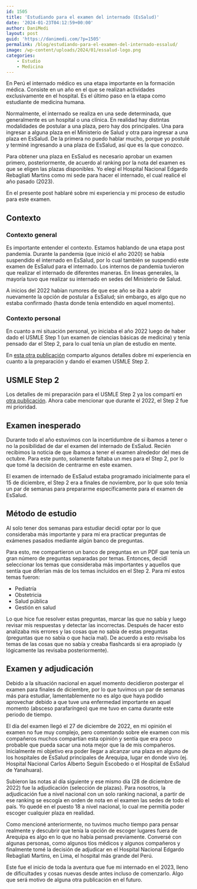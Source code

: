 ```yaml
---
id: 1505
title: 'Estudiando para el examen del internado (EsSalud)'
date: '2024-01-23T04:12:59+00:00'
author: DaniMedi
layout: post
guid: 'https://danimedi.com/?p=1505'
permalink: /blog/estudiando-para-el-examen-del-internado-essalud/
image: /wp-content/uploads/2024/01/essalud-logo.png
categories:
    - Estudio
    - Medicina
---
```


En Perú el internado médico es una etapa importante en la formación médica. Consiste en un año en el que se realizan actividades exclusivamente en el hospital. Es el último paso en la etapa como estudiante de medicina humana.

Normalmente, el internado se realiza en una sede determinada, que generalmente es un hospital o una clínica. En realidad hay distintas modalidades de postular a una plaza, pero hay dos principales. Una para ingresar a alguna plaza en el Ministerio de Salud y otra para ingresar a una plaza en EsSalud. De la primera no puedo hablar mucho, porque yo postulé y terminé ingresando a una plaza de EsSalud, así que es la que conozco.

Para obtener una plaza en EsSalud es necesario aprobar un examen primero, posteriormente, de acuerdo al ranking por la nota del examen es que se eligen las plazas disponibles. Yo elegí el Hospital Nacional Edgardo Rebagliati Martins como mi sede para hacer el internado, el cual realicé el año pasado (2023).

En el presente post hablaré sobre mi experiencia y mi proceso de estudio para este examen.

## Contexto

### Contexto general

Es importante entender el contexto. Estamos hablando de una etapa post pandemia. Durante la pandemia (que inició el año 2020) se había suspendido el internado en EsSalud, por lo cual también se suspendió este examen de EsSalud para el internado. Los internos de pandemia tuvieron que realizar el internado de diferentes maneras. En líneas generales, la mayoría tuvo que realizar su internado en sedes del Ministerio de Salud.

A inicios del 2022 habían rumores de que ese año se iba a abrir nuevamente la opción de postular a EsSalud; sin embargo, es algo que no estaba confirmado (hasta donde tenía entendido en aquel momento).

### Contexto personal

En cuanto a mi situación personal, yo iniciaba el año 2022 luego de haber dado el USMLE Step 1 (un examen de ciencias básicas de medicina) y tenía pensado dar el Step 2, para lo cual tenía un plan de estudio en mente.

En [esta otra publicación](https://danimedi.com/blog/estudiando-para-el-usmle-step-2/) comparto algunos detalles dobre mi experiencia en cuanto a la preparación y dando el examen USMLE Step 2.

## USMLE Step 2

Los detalles de mi preparación para el USMLE Step 2 ya los compartí en [otra publicación](https://danimedi.com/blog/estudiando-para-el-usmle-step-2/). Ahora cabe mencionar que durante el 2022, el Step 2 fue mi prioridad.

## Examen inesperado

Durante todo el año estuvimos con la incertidumbre de si íbamos a tener o no la posibilidad de dar el examen del internado de EsSalud. Recién recibimos la noticia de que íbamos a tener el examen alrededor del mes de octubre. Para este punto, solamente faltaba un mes para el Step 2, por lo que tomé la decisión de centrarme en este examen.

El examen de internado de EsSalud estaba programado inicialmente para el 15 de diciembre, el Step 2 era a finales de noviembre, por lo que solo tenía un par de semanas para prepararme específicamente para el examen de EsSalud.

## Método de estudio

Al solo tener dos semanas para estudiar decidí optar por lo que consideraba más importante y para mí era practicar preguntas de exámenes pasados mediante algún banco de preguntas.

Para esto, me compartieron un banco de preguntas en un PDF que tenía un gran número de preguntas separadas por temas. Entonces, decidí seleccionar los temas que consideraba más importantes y aquellos que sentía que diferían más de los temas incluidos en el Step 2. Para mí estos temas fueron:

- Pediatría
- Obstetricia
- Salud pública
- Gestión en salud

Lo que hice fue resolver estas preguntas, marcar las que no sabía y luego revisar mis respuestas y detectar las incorrectas. Después de hacer esto analizaba mis errores y las cosas que no sabía de estas preguntas (preguntas que no sabía o que hacía mal). De acuerdo a esto revisaba los temas de las cosas que no sabía y creaba flashcards si era apropiado (y lógicamente las revisaba posteriormente).

## Examen y adjudicación

Debido a la situación nacional en aquel momento decidieron postergar el examen para finales de diciembre, por lo que tuvimos un par de semanas más para estudiar, lamentablemente no es algo que haya podido aprovechar debido a que tuve una enfermedad importante en aquel momento (absceso parafaríngeo) que me tuvo en cama durante este periodo de tiempo.

El día del examen llegó el 27 de diciembre de 2022, en mi opinión el examen no fue muy complejo, pero comentando sobre ele examen con mis compañeros muchos compartían esta opinión y sentía que era poco probable que pueda sacar una nota mejor que la de mis compañeros. Inicialmente mi objetivo era poder llegar a alcanzar una plaza en alguno de los hospitales de EsSalud principales de Arequipa, lugar en donde vivo (ej. Hospital Nacional Carlos Alberto Seguín Escobedo o el Hospital de EsSalud de Yanahuara).

Subieron las notas al día siguiente y ese mismo día (28 de diciembre de 2022) fue la adjudicación (selección de plazas). Para nosotros, la adjudicación fue a nivel nacional con un solo ranking nacional, a partir de ese ranking se escogía en orden de nota en el examen las sedes de todo el país. Yo quedé en el puesto 18 a nivel nacional, lo cual me permitía poder escoger cualquier plaza en realidad.

Como mencioné anteriormente, no tuvimos mucho tiempo para pensar realmente y descubrir que tenía la opción de escoger lugares fuera de Arequipa es algo en lo que no había pensad previamente. Conversé con algunas personas, como algunos tíos médicos y algunos compañeros y finalmente tomé la decisión de adjudicar en el Hospital Nacional Edgardo Rebagliati Martins, en Lima, el hospital más grande del Perú.

Este fue el inicio de toda la aventura que fue mi internado en el 2023, lleno de dificultades y cosas nuevas desde antes incluso de comenzarlo. Algo que será motivo de alguna otra publicación en el futuro.